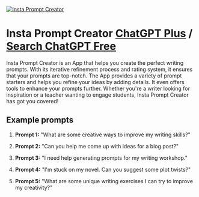 
[![Insta Prompt Creator](https://files.oaiusercontent.com/file-8XpH3LJkdMo6k3WUrBG84tVF?se=2123-10-17T00%3A43%3A00Z&sp=r&sv=2021-08-06&sr=b&rscc=max-age%3D31536000%2C%20immutable&rscd=attachment%3B%20filename%3Df659207b-53f0-485b-952e-c40fc67b9588.png&sig=ebHurmaE7S4xjdhJVCiPRHI9A0x1661EGFuRLek2Nb4%3D)](https://chat.openai.com/g/g-FQHiYvY5p-insta-prompt-creator)

# Insta Prompt Creator [ChatGPT Plus](https://chat.openai.com/g/g-FQHiYvY5p-insta-prompt-creator) / [Search ChatGPT Free](https://gptcall.net/index.html#/?search=Insta%20Prompt%20Creator)

Insta Prompt Creator is an App that helps you create the perfect writing prompts. With its iterative refinement process and rating system, it ensures that your prompts are top-notch. The App provides a variety of prompt starters and helps you refine your ideas by adding details. It even offers tools to enhance your prompts further. Whether you're a writer looking for inspiration or a teacher wanting to engage students, Insta Prompt Creator has got you covered!

## Example prompts

1. **Prompt 1:** "What are some creative ways to improve my writing skills?"

2. **Prompt 2:** "Can you help me come up with ideas for a blog post?"

3. **Prompt 3:** "I need help generating prompts for my writing workshop."

4. **Prompt 4:** "I'm stuck on my novel. Can you suggest some plot twists?"

5. **Prompt 5:** "What are some unique writing exercises I can try to improve my creativity?"


